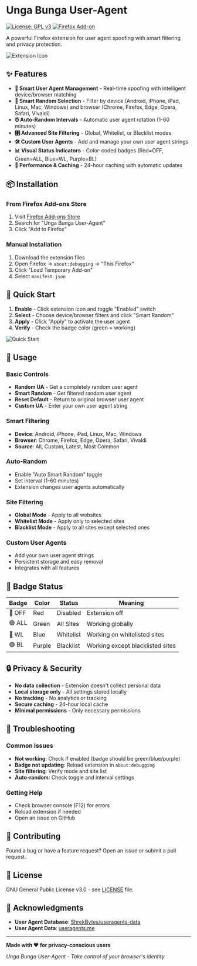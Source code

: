 # Unga Bunga User-Agent

[![License: GPL v3](https://img.shields.io/badge/License-GPLv3-blue.svg)](https://www.gnu.org/licenses/gpl-3.0)
[![Firefox Add-on](https://img.shields.io/badge/Firefox-Add--on-orange.svg)](https://addons.mozilla.org/)

A powerful Firefox extension for user agent spoofing with smart filtering and privacy protection.

![Extension Icon](images/extension-icon.png)

## ✨ Features

- **🎯 Smart User Agent Management** - Real-time spoofing with intelligent device/browser matching
- **🎲 Smart Random Selection** - Filter by device (Android, iPhone, iPad, Linux, Mac, Windows) and browser (Chrome, Firefox, Edge, Opera, Safari, Vivaldi)
- **⏰ Auto-Random Intervals** - Automatic user agent rotation (1-60 minutes)
- **🎛️ Advanced Site Filtering** - Global, Whitelist, or Blacklist modes
- **🛠️ Custom User Agents** - Add and manage your own user agent strings
- **📊 Visual Status Indicators** - Color-coded badges (Red=OFF, Green=ALL, Blue=WL, Purple=BL)
- **🚀 Performance & Caching** - 24-hour caching with automatic updates

## 📦 Installation

### From Firefox Add-ons Store

1. Visit [Firefox Add-ons Store](https://addons.mozilla.org/)
2. Search for "Unga Bunga User-Agent"
3. Click "Add to Firefox"

### Manual Installation

1. Download the extension files
2. Open Firefox → `about:debugging` → "This Firefox"
3. Click "Load Temporary Add-on"
4. Select `manifest.json`

## 🚀 Quick Start

1. **Enable** - Click extension icon and toggle "Enabled" switch
2. **Select** - Choose device/browser filters and click "Smart Random"
3. **Apply** - Click "Apply" to activate the user agent
4. **Verify** - Check the badge color (green = working)

![Quick Start](images/quick-start.png)

## 📖 Usage

### Basic Controls

- **Random UA** - Get a completely random user agent
- **Smart Random** - Get filtered random user agent
- **Reset Default** - Return to original browser user agent
- **Custom UA** - Enter your own user agent string

### Smart Filtering

- **Device**: Android, iPhone, iPad, Linux, Mac, Windows
- **Browser**: Chrome, Firefox, Edge, Opera, Safari, Vivaldi
- **Source**: All, Custom, Latest, Most Common

### Auto-Random

- Enable "Auto Smart Random" toggle
- Set interval (1-60 minutes)
- Extension changes user agents automatically

### Site Filtering

- **Global Mode** - Apply to all websites
- **Whitelist Mode** - Apply only to selected sites
- **Blacklist Mode** - Apply to all sites except selected ones

### Custom User Agents

- Add your own user agent strings
- Persistent storage and easy removal
- Integrates with all features

## 🎨 Badge Status

| Badge  | Color  | Status    | Meaning                          |
| ------ | ------ | --------- | -------------------------------- |
| 🔴 OFF | Red    | Disabled  | Extension off                    |
| 🟢 ALL | Green  | All Sites | Working globally                 |
| 🔵 WL  | Blue   | Whitelist | Working on whitelisted sites     |
| 🟣 BL  | Purple | Blacklist | Working except blacklisted sites |

## 🔒 Privacy & Security

- **No data collection** - Extension doesn't collect personal data
- **Local storage only** - All settings stored locally
- **No tracking** - No analytics or tracking
- **Secure caching** - 24-hour local cache
- **Minimal permissions** - Only necessary permissions

## 🔧 Troubleshooting

### Common Issues

- **Not working**: Check if enabled (badge should be green/blue/purple)
- **Badge not updating**: Reload extension in `about:debugging`
- **Site filtering**: Verify mode and site list
- **Auto-random**: Check toggle and interval settings

### Getting Help

- Check browser console (F12) for errors
- Reload extension if needed
- Open an issue on GitHub

## 🤝 Contributing

Found a bug or have a feature request? Open an issue or submit a pull request.

## 📄 License

GNU General Public License v3.0 - see [LICENSE](LICENSE) file.

## 🙏 Acknowledgments

- **User Agent Database**: [ShrekBytes/useragents-data](https://github.com/ShrekBytes/useragents-data)
- **User Agent Data**: [useragents.me](https://useragents.me)

---

**Made with ❤️ for privacy-conscious users**

_Unga Bunga User-Agent - Take control of your browser's identity_
